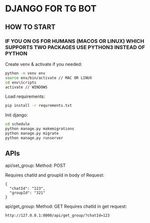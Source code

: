 <h1>DJANGO FOR TG BOT</h1>
<h2>HOW TO START</h2>

<h3>IF YOU ON OS FOR HUMANS (MACOS OR LINUX) WHICH SUPPORTS TWO PACKAGES USE PYTHON3 INSTEAD OF PYTHON</h3>
  
Create venv & activate if you needed:
  
```bash
python -m venv env
source env/bin/activate // MAC OR LINUX
cd env\Scripts
activate // WINDOWS
```

Load requirements:
```bash
pip install -r requrements.txt
```

Init django:
```bash
cd schedule
python manage.py makemigrations
python manage.py migrate
python manage.py runserver
```

<h2>APIs</h2>

api/set_group:
Method: POST

Requires chatId and groupId in body of Request:


```
{
  "chatId": "123",
  "groupId": "321"
}
```


api/get_group:
Method: GET
Requires chatId in get request:

```
http://127.0.0.1:8000/api/get_group/?chatId=123
```

